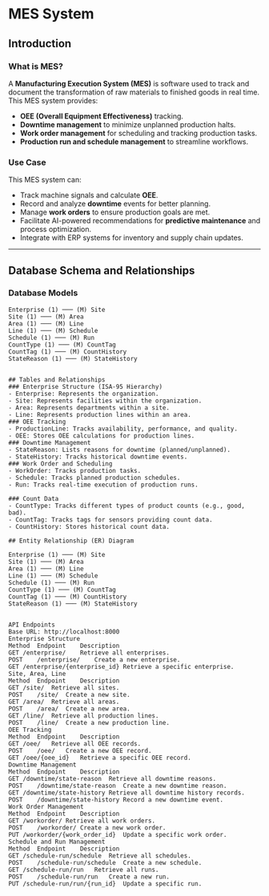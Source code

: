 # MES System

## Introduction

### What is MES?
A **Manufacturing Execution System (MES)** is software used to track and document the transformation of raw materials to finished goods in real time. This MES system provides:
- **OEE (Overall Equipment Effectiveness)** tracking.
- **Downtime management** to minimize unplanned production halts.
- **Work order management** for scheduling and tracking production tasks.
- **Production run and schedule management** to streamline workflows.

### Use Case
This MES system can:
- Track machine signals and calculate **OEE**.
- Record and analyze **downtime** events for better planning.
- Manage **work orders** to ensure production goals are met.
- Facilitate AI-powered recommendations for **predictive maintenance** and process optimization.
- Integrate with ERP systems for inventory and supply chain updates.

---

## Database Schema and Relationships

### **Database Models**

```plaintext
Enterprise (1) ─── (M) Site
Site (1) ─── (M) Area
Area (1) ─── (M) Line
Line (1) ─── (M) Schedule
Schedule (1) ─── (M) Run
CountType (1) ─── (M) CountTag
CountTag (1) ─── (M) CountHistory
StateReason (1) ─── (M) StateHistory


## Tables and Relationships
### Enterprise Structure (ISA-95 Hierarchy)
- Enterprise: Represents the organization.
- Site: Represents facilities within the organization.
- Area: Represents departments within a site.
- Line: Represents production lines within an area.
### OEE Tracking
- ProductionLine: Tracks availability, performance, and quality.
- OEE: Stores OEE calculations for production lines.
### Downtime Management
- StateReason: Lists reasons for downtime (planned/unplanned).
- StateHistory: Tracks historical downtime events.
### Work Order and Scheduling
- WorkOrder: Tracks production tasks.
- Schedule: Tracks planned production schedules.
- Run: Tracks real-time execution of production runs.

### Count Data
- CountType: Tracks different types of product counts (e.g., good, bad).
- CountTag: Tracks tags for sensors providing count data.
- CountHistory: Stores historical count data.

## Entity Relationship (ER) Diagram

Enterprise (1) ─── (M) Site
Site (1) ─── (M) Area
Area (1) ─── (M) Line
Line (1) ─── (M) Schedule
Schedule (1) ─── (M) Run
CountType (1) ─── (M) CountTag
CountTag (1) ─── (M) CountHistory
StateReason (1) ─── (M) StateHistory


API Endpoints
Base URL: http://localhost:8000
Enterprise Structure
Method	Endpoint	Description
GET	/enterprise/	Retrieve all enterprises.
POST	/enterprise/	Create a new enterprise.
GET	/enterprise/{enterprise_id}	Retrieve a specific enterprise.
Site, Area, Line
Method	Endpoint	Description
GET	/site/	Retrieve all sites.
POST	/site/	Create a new site.
GET	/area/	Retrieve all areas.
POST	/area/	Create a new area.
GET	/line/	Retrieve all production lines.
POST	/line/	Create a new production line.
OEE Tracking
Method	Endpoint	Description
GET	/oee/	Retrieve all OEE records.
POST	/oee/	Create a new OEE record.
GET	/oee/{oee_id}	Retrieve a specific OEE record.
Downtime Management
Method	Endpoint	Description
GET	/downtime/state-reason	Retrieve all downtime reasons.
POST	/downtime/state-reason	Create a new downtime reason.
GET	/downtime/state-history	Retrieve all downtime history records.
POST	/downtime/state-history	Record a new downtime event.
Work Order Management
Method	Endpoint	Description
GET	/workorder/	Retrieve all work orders.
POST	/workorder/	Create a new work order.
PUT	/workorder/{work_order_id}	Update a specific work order.
Schedule and Run Management
Method	Endpoint	Description
GET	/schedule-run/schedule	Retrieve all schedules.
POST	/schedule-run/schedule	Create a new schedule.
GET	/schedule-run/run	Retrieve all runs.
POST	/schedule-run/run	Create a new run.
PUT	/schedule-run/run/{run_id}	Update a specific run.
